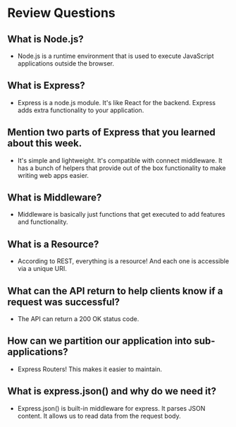 # Review Questions

## What is Node.js?
 - Node.js is a runtime environment that is used to execute JavaScript applications outside the browser.

## What is Express?
 - Express is a node.js module. It's like React for the backend. Express adds extra functionality to your application.

## Mention two parts of Express that you learned about this week.
 - It's simple and lightweight. It's compatible with connect middleware. It has a bunch of helpers that provide out of the box functionality to make writing web apps easier.

## What is Middleware?
 - Middleware is basically just functions that get executed to add features and functionality.

## What is a Resource?
 - According to REST, everything is a resource! And each one is accessible via a unique URI.
## What can the API return to help clients know if a request was successful?
 - The API can return a 200 OK status code.
## How can we partition our application into sub-applications?
 - Express Routers! This makes it easier to maintain.
## What is express.json() and why do we need it?
 - Express.json() is built-in middleware for express. It parses JSON content. It allows us to read data from the request body. 